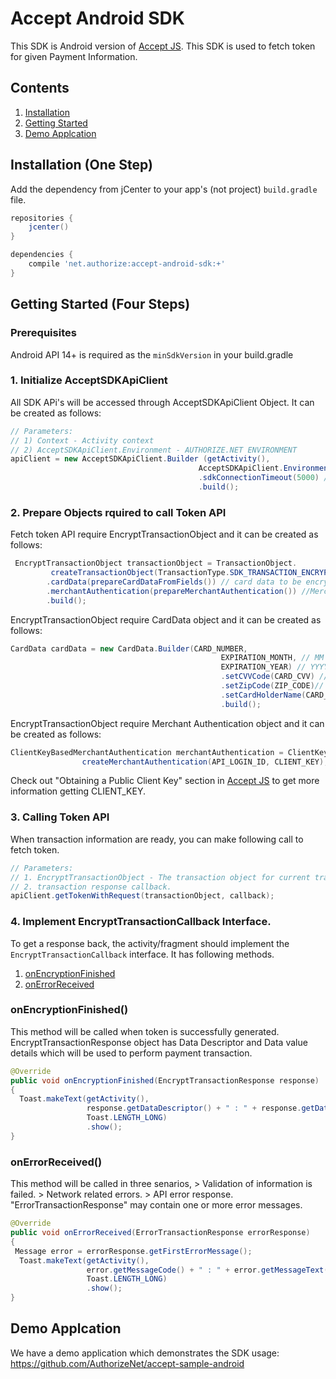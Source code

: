 # Accept Android SDK

This SDK is Android version of [Accept JS](http://developer.authorize.net/api/reference/features/acceptjs.html). This SDK is used to fetch token for given Payment Information.

## Contents

1. [Installation](#installation-one-step)
1. [Getting Started](#getting-started-four-steps)
1. [Demo Applcation](#running-the-demo-app)

## Installation (One Step)
Add the dependency from jCenter to your app's (not project) `build.gradle` file.

```groovy
repositories {
    jcenter()
}

dependencies {
    compile 'net.authorize:accept-android-sdk:+'
}
```

## Getting Started (Four Steps)

### Prerequisites

 Android API 14+ is required as the `minSdkVersion` in your build.gradle


### 1. Initialize AcceptSDKApiClient

 All SDK APi's will be accessed through AcceptSDKApiClient Object. It can be created as follows:

```java
// Parameters:
// 1) Context - Activity context
// 2) AcceptSDKApiClient.Environment - AUTHORIZE.NET ENVIRONMENT
apiClient = new AcceptSDKApiClient.Builder (getActivity(),
                                          AcceptSDKApiClient.Environment.SANDBOX) 
                                          .sdkConnectionTimeout(5000) // optional connection time out in milliseconds
                                          .build();
```
### 2. Prepare Objects rquired to call Token API
 Fetch token API require EncryptTransactionObject and it can be created as follows:

```java
 EncryptTransactionObject transactionObject = TransactionObject.
         createTransactionObject(TransactionType.SDK_TRANSACTION_ENCRYPTION)// type of transaction object
        .cardData(prepareCardDataFromFields()) // card data to be encrypted
        .merchantAuthentication(prepareMerchantAuthentication()) //Merchant authentication
        .build();
```
EncryptTransactionObject require CardData object and it can be created as follows:

```java
CardData cardData = new CardData.Builder(CARD_NUMBER,
                                               EXPIRATION_MONTH, // MM
                                               EXPIRATION_YEAR) // YYYY
                                               .setCVVCode(CARD_CVV) // Optional
                                               .setZipCode(ZIP_CODE)// Optional
                                               .setCardHolderName(CARD_HOLDER_NAME)// Optional
                                               .build();
```

EncryptTransactionObject require Merchant Authentication object and it can be created as follows:

```java
ClientKeyBasedMerchantAuthentication merchantAuthentication = ClientKeyBasedMerchantAuthentication.
                createMerchantAuthentication(API_LOGIN_ID, CLIENT_KEY);
```
Check out "Obtaining a Public Client Key" section in [Accept JS](http://developer.authorize.net/api/reference/features/acceptjs.html) 
to get more information getting CLIENT_KEY.


### 3. Calling Token API

When transaction information are ready, you can make following call to fetch token.

```java
// Parameters: 
// 1. EncryptTransactionObject - The transaction object for current transaction
// 2. transaction response callback.
apiClient.getTokenWithRequest(transactionObject, callback);
```

### 4. Implement  EncryptTransactionCallback Interface.

To get a response back, the activity/fragment should implement the `EncryptTransactionCallback` interface. It has following methods.
1. [onEncryptionFinished](#onEncryption-Finished)
1. [onErrorReceived](#onError-Received)

### onEncryptionFinished() 
   This method will be called when token is successfully generated. EncryptTransactionResponse object has Data Descriptor and Data value details which will be used to perform payment transaction.
   
```java
@Override
public void onEncryptionFinished(EncryptTransactionResponse response) 
{ 
  Toast.makeText(getActivity(), 
                 response.getDataDescriptor() + " : " + response.getDataValue(),
                 Toast.LENGTH_LONG)
                 .show();
}
```
### onErrorReceived()

   This  method will be called in three senarios,
     > Validation of information is failed.
     > Network related errors.
     > API error response.
 "ErrorTransactionResponse" may contain one or more error messages.

```java
@Override
public void onErrorReceived(ErrorTransactionResponse errorResponse) 
{ 
 Message error = errorResponse.getFirstErrorMessage();
  Toast.makeText(getActivity(), 
                 error.getMessageCode() + " : " + error.getMessageText() ,
                 Toast.LENGTH_LONG)
                 .show();
}
```

## Demo Applcation
 We have a demo application which demonstrates the SDK usage:  
   https://github.com/AuthorizeNet/accept-sample-android

